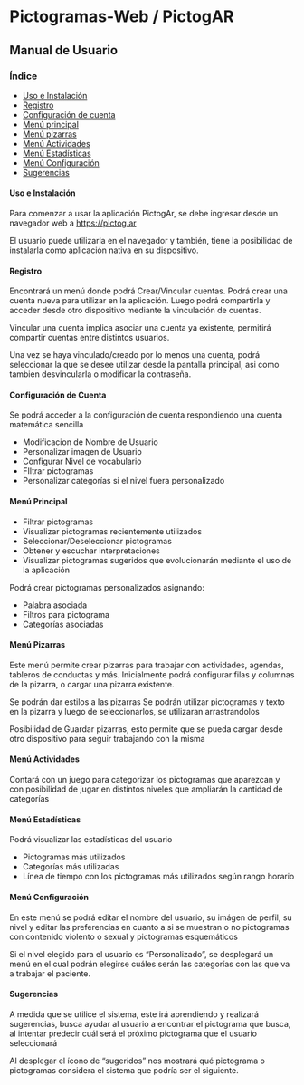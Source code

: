 # Pictogramas-Web / PictogAR

## Manual de Usuario

### Índice

- [Uso e Instalación](#uso)
- [Registro](#registro)
- [Configuración de cuenta](#configCuenta)
- [Menú principal](#principal)
- [Menú pizarras](#pizarras)
- [Menú Actividades](#actividades)
- [Menú Estadísticas](#estadisticas)
- [Menú Configuración](#config)
- [Sugerencias](#sugerencias)

<a name="uso"></a>
#### Uso e Instalación

Para comenzar a usar la aplicación PictogAr, se debe ingresar desde un navegador web a https://pictog.ar

El usuario puede utilizarla en el navegador y también, tiene la posibilidad de instalarla como aplicación nativa  en su dispositivo.

<a name="registro"></a>
#### Registro
Encontrará un menú donde podrá Crear/Vincular cuentas.
Podrá crear una cuenta nueva para utilizar en la aplicación.
Luego podrá compartirla y acceder desde  otro dispositivo mediante la vinculación de cuentas.

Vincular una cuenta implica asociar una cuenta ya existente, permitirá compartir cuentas entre distintos usuarios.

Una vez se haya vinculado/creado por lo menos una cuenta, podrá seleccionar la que se desee utilizar desde la pantalla principal, asi como tambien desvincularla o modificar la contraseña.

<a name="configCuenta"></a>
#### Configuración de Cuenta
Se podrá acceder a la configuración de cuenta respondiendo una cuenta matemática sencilla

+ Modificacion de Nombre de Usuario
+ Personalizar imagen de Usuario
+ Configurar Nivel de vocabulario
+ FIltrar pictogramas
+ Personalizar categorías si el nivel fuera personalizado

<a name="principal"></a>
#### Menú Principal
- Filtrar pictogramas
- Visualizar pictogramas recientemente utilizados
- Seleccionar/Deseleccionar pictogramas
- Obtener y escuchar interpretaciones
- Visualizar pictogramas sugeridos que evolucionarán mediante el uso de la aplicación

Podrá crear pictogramas personalizados asignando:
- Palabra asociada
- Filtros para pictograma
- Categorías asociadas

<a name="pizarras"></a>
#### Menú Pizarras
Este menú permite crear pizarras para trabajar con actividades, agendas, tableros de conductas y más.
Inicialmente podrá configurar filas y columnas de la pizarra, o cargar una pizarra existente.

Se podrán dar estilos a las pizarras
Se podrán utilizar pictogramas y texto en la pizarra y luego de seleccionarlos, se utilizaran arrastrandolos 

Posibilidad de Guardar pizarras, esto permite que se pueda cargar desde otro dispositivo para seguir trabajando con la misma

<a name="actividades"></a>
#### Menú Actividades
Contará con un juego para categorizar los pictogramas que aparezcan y con posibilidad de jugar en distintos niveles que ampliarán la cantidad de categorías

<a name="estadisticas"></a>
#### Menú Estadísticas
Podrá visualizar las estadísticas del usuario
+ Pictogramas más utilizados
+ Categorías más utilizadas
+ Línea de tiempo con los pictogramas más utilizados según rango horario

<a name="config"></a>
#### Menú Configuración
En este menú se podrá editar el nombre del usuario, su imágen de perfil, su nivel y editar las preferencias en cuanto a si se muestran o no pictogramas con contenido violento o sexual y pictogramas esquemáticos

Si el nivel elegido para el usuario es “Personalizado”, se desplegará un menú en el cual podrán elegirse cuáles serán las categorías con las que va a trabajar el paciente.

<a name="sugerencias"></a>
#### Sugerencias
A medida que se utilice el sistema, este irá aprendiendo y realizará sugerencias, busca ayudar al usuario a encontrar el pictograma que busca, al intentar predecir cuál será el próximo pictograma que el usuario seleccionará

Al desplegar el ícono de “sugeridos” nos mostrará qué pictograma o pictogramas considera el sistema que podría ser el siguiente.

